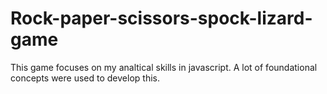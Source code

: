 # Rock-paper-scissors-spock-lizard-game
This game focuses on my analtical skills in javascript. A lot of foundational concepts were used to develop this.
